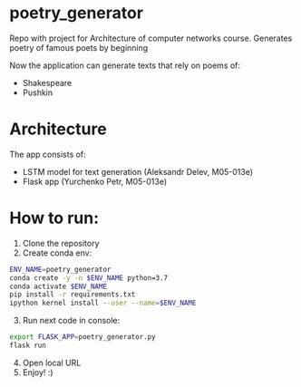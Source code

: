 # poetry_generator
Repo with project for Architecture of computer networks course.
Generates poetry of famous poets by beginning

Now the application can generate texts that rely on poems of:
* Shakespeare
* Pushkin

# Architecture
The app consists of:
* LSTM model for text generation (Aleksandr Delev, M05-013e)
* Flask app (Yurchenko Petr, M05-013e)

# How to run:

1. Clone the repository
2. Create conda env:

```bash
ENV_NAME=poetry_generator
conda create -y -n $ENV_NAME python=3.7
conda activate $ENV_NAME
pip install -r requirements.txt
ipython kernel install --user --name=$ENV_NAME
```

3. Run next code in console:

```bash
export FLASK_APP=poetry_generator.py
flask run
```

4. Open local URL
5. Enjoy! :)
